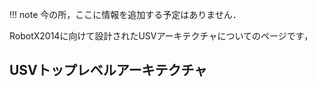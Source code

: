 !!! note
    今の所，ここに情報を追加する予定はありません．

RobotX2014に向けて設計されたUSVアーキテクチャについてのページです，


## USVトップレベルアーキテクチャ

